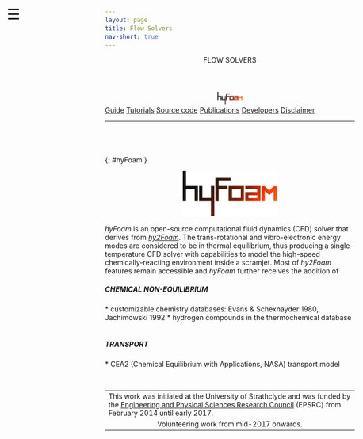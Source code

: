 ```yaml
---
layout: page
title: Flow Solvers
nav-short: true
---
```


<div id="mySidenav" class="sidenav">
  <a href="javascript:void(0)" class="closebtn" onclick="closeNav()"><i class='fa fa-times'></i></a>
  <header>FLOW SOLVERS</header>
  <a href="https://hystrath.github.io/solvers/fleming/hyfoam/"><center><img src="/docs/img/logos/hyFoamLogo.png" width="50"></center></a>
  <a href="https://hystrath.github.io/guides/fleming/cfd/toc/">Guide</a>
  <a href="https://hystrath.github.io/tutos/fleming/hyfoam/toc/">Tutorials</a>
  <a href="https://github.com/hystrath/hyStrath/tree/master/applications/solvers/compressible/hy2Foam">Source code</a>
  <a href="https://hystrath.github.io/publications/hyfoam/">Publications</a>
  <a href="https://hystrath.github.io/people/#cfd-module--hyfoam-hy2foam">Developers</a>
  <a href="https://hystrath.github.io/download/disclaimer/">Disclaimer</a>
</div>

<span style="position: fixed;font-size:30px;cursor:pointer; margin:0px; top:60px;left:30px;" onclick="reopenNav()">&#9776;</span>

<script>
function openNav() {
  document.getElementById("mySidenav").style.width = "210px";
  document.getElementById("mySidenav").style.transition = "0s";
}

function closeNav() {
  document.getElementById("mySidenav").style.width = "0px";
  localStorage.removeItem('show_sidenav');
}

function reopenNav() {
  document.getElementById("mySidenav").style.width = "210px";
  document.getElementById("mySidenav").style.transition = "0.5s";
  localStorage.setItem("show_sidenav", true);
}

if (localStorage.getItem("show_sidenav")) openNav()
</script>

--- 

###### &nbsp;
{: #hyFoam }
<p align="center"> 
  <img src="/docs/img/logos/hyFoamLogo.png" width="190"/>
</p>

_hyFoam_ is an open-source computational fluid dynamics (CFD)
solver that derives from [_hy2Foam_](https://hystrath.github.io/solvers/fleming/hy2foam/). The trans-rotational and vibro-electronic energy modes are considered to be in thermal equilibrium, thus producing a single-temperature CFD solver with capabilities to model the high-speed chemically-reacting environment inside a scramjet. Most of _hy2Foam_ features remain accessible and _hyFoam_ further receives the addition of

<h5>CHEMICAL NON-EQUILIBRIUM</h5>
* customizable chemistry databases: Evans & Schexnayder 1980, Jachimowski 1992
* hydrogen compounds in the thermochemical database
&nbsp;
<h5>TRANSPORT</h5>
* CEA2 (Chemical Equilibrium with Applications, NASA) transport model

&nbsp;

<table cellspacing="0" cellpadding="0">
<tr>
  <td>This work was initiated at the University of Strathclyde and was funded by the <a href="https://www.epsrc.ac.uk/">Engineering and Physical Sciences Research Council</a> (EPSRC) from February 2014 until early 2017.</td>
</tr>
<tr>
<td style="text-align:center" colspan="2"> Volunteering work from mid-2017 onwards.
</td>
</tr>
</table>
